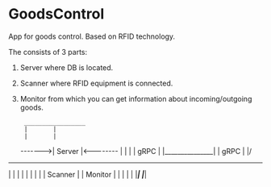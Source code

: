# GoodsControl
App for goods control. Based on RFID technology.

The consists of 3 parts:
1) Server where DB is located.
2) Scanner where RFID equipment is connected.
3) Monitor from which you can get information about incoming/outgoing goods.

		_________________
		|		|
		|		|
	------->|    Server	|<--------
	|	|		|	 |
  gRPC	|	|_______________|	 | gRPC
	|				\|/
_________________  		_________________
|		|		|		|
|		|		|		|
|    Scanner	|		|   Monitor	|
|		|		|		|
|_______________|		|_______________|
